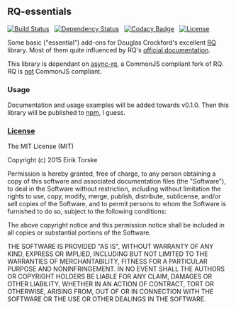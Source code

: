 ## RQ-essentials

[![Build Status](https://travis-ci.org/eirikt/RQ-essentials.svg)](https://travis-ci.org/eirikt/RQ-essentials)
&nbsp;
[![Dependency Status](https://www.versioneye.com/user/projects/5533939210e7149066000fe4/badge.svg?style=flat)](https://www.versioneye.com/user/projects/5533939210e7149066000fe4)
&nbsp;
[![Codacy Badge](https://www.codacy.com/project/badge/317c938385f6499ea0ac392d58d43001)](https://www.codacy.com/app/eiriktorske/RQ-essentials)
&nbsp;
[![License](http://img.shields.io/badge/license-MIT-yellow.svg?style=flat)](https://github.com/eirikt/RQ-essentials/blob/master/README.md#license)

Some basic ("essential") add-ons for Douglas Crockford's excellent [RQ][1] library.
Most of them quite influenced by RQ's [official documentation][2].

This library is dependant on [async-rq][3], a CommonJS compliant fork of RQ. 
RQ is [not][4] CommonJS compliant.

### Usage

Documentation and usage examples will be added towards v0.1.0.
Then this library will be published to [npm][10], I guess.


### [License](#license)
The MIT License (MIT)

Copyright (c) 2015 Eirik Torske

Permission is hereby granted, free of charge, to any person obtaining a copy
of this software and associated documentation files (the "Software"), to deal
in the Software without restriction, including without limitation the rights
to use, copy, modify, merge, publish, distribute, sublicense, and/or sell
copies of the Software, and to permit persons to whom the Software is
furnished to do so, subject to the following conditions:

The above copyright notice and this permission notice shall be included in all
copies or substantial portions of the Software.

THE SOFTWARE IS PROVIDED "AS IS", WITHOUT WARRANTY OF ANY KIND, EXPRESS OR
IMPLIED, INCLUDING BUT NOT LIMITED TO THE WARRANTIES OF MERCHANTABILITY,
FITNESS FOR A PARTICULAR PURPOSE AND NONINFRINGEMENT. IN NO EVENT SHALL THE
AUTHORS OR COPYRIGHT HOLDERS BE LIABLE FOR ANY CLAIM, DAMAGES OR OTHER
LIABILITY, WHETHER IN AN ACTION OF CONTRACT, TORT OR OTHERWISE, ARISING FROM,
OUT OF OR IN CONNECTION WITH THE SOFTWARE OR THE USE OR OTHER DEALINGS IN THE
SOFTWARE.


[1]:  https://github.com/douglascrockford/RQ
[2]:  http://rq.crockford.com
[3]:  https://github.com/burningtree/async-rq
[4]:  https://github.com/douglascrockford/RQ/pull/7#issuecomment-94266330
[10]: https://www.npmjs.com

